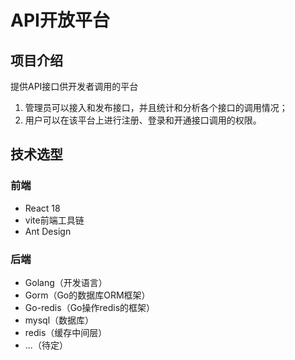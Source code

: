# API开放平台

## 项目介绍

提供API接口供开发者调用的平台

1. 管理员可以接入和发布接口，并且统计和分析各个接口的调用情况；
2. 用户可以在该平台上进行注册、登录和开通接口调用的权限。

## 技术选型

### 前端

- React 18
- vite前端工具链
- Ant Design

### 后端
- Golang（开发语言）
- Gorm（Go的数据库ORM框架）
- Go-redis（Go操作redis的框架）
- mysql（数据库）
- redis（缓存中间层）
- ...（待定）

